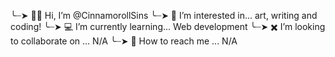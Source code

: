 ╰┈➤ 🏳️‍🌈 Hi, I’m @CinnamorollSins
╰┈➤ 🎨 I’m interested in... art, writing and coding!
╰┈➤ 💻 I’m currently learning... Web development
╰┈➤ ✖️ I’m looking to collaborate on ... N/A
╰┈➤ 💾 How to reach me ... N/A


